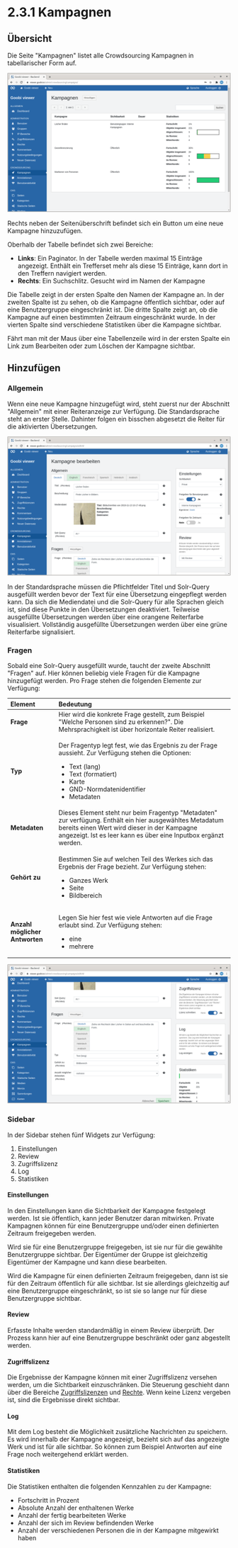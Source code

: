 # 2.3.1 Kampagnen

## Übersicht

Die Seite "Kampagnen" listet alle Crowdsourcing Kampagnen in tabellarischer Form auf. 

![&#xDC;bersicht der Crowdsourcing Kampagnen](../../../.gitbook/assets/ui_2.3.1_1.png)

Rechts neben der Seitenüberschrift befindet sich ein Button um eine neue Kampagne hinzuzufügen.

Oberhalb der Tabelle befindet sich zwei Bereiche:

* **Links**: Ein Paginator. In der Tabelle werden maximal 15 Einträge angezeigt. Enthält ein Trefferset mehr als diese 15 Einträge, kann dort in den Treffern navigiert werden.
* **Rechts**: Ein Suchschlitz. Gesucht wird im Namen der Kampagne

Die Tabelle zeigt in der ersten Spalte den Namen der Kampagne an. In der zweiten Spalte ist zu sehen, ob die Kampagne öffentlich sichtbar, oder auf eine Benutzergruppe eingeschränkt ist. Die dritte Spalte zeigt an, ob die Kampagne auf einen bestimmten Zeitraum eingeschränkt wurde. In der vierten Spalte sind verschiedene Statistiken über die Kampagne sichtbar.

Fährt man mit der Maus über eine Tabellenzeile wird in der ersten Spalte ein Link zum Bearbeiten oder zum Löschen der Kampagne sichtbar.

## Hinzufügen

### Allgemein

Wenn eine neue Kampagne hinzugefügt wird, steht zuerst nur der Abschnitt "Allgemein" mit einer Reiteranzeige zur Verfügung. Die Standardsprache steht an erster Stelle. Dahinter folgen ein bisschen abgesetzt die Reiter für die aktivierten Übersetzungen. 

![Abschnitt &quot;Allgemein&quot; sowie Sidebar Widget &quot;Einstellungen&quot; und &quot;Review&quot;](../../../.gitbook/assets/ui_2.3.1_2.png)

In der Standardsprache müssen die Pflichtfelder Titel und Solr-Query ausgefüllt werden bevor der Text für eine Übersetzung eingepflegt werden kann. Da sich die Mediendatei und die Solr-Query für alle Sprachen gleich ist, sind diese Punkte in den Übersetzungen deaktiviert. Teilweise ausgefüllte Übersetzungen werden über eine orangene Reiterfarbe visualisiert. Vollständig ausgefüllte Übersetzungen werden über eine grüne Reiterfarbe signalisiert. 

### Fragen

Sobald eine Solr-Query ausgefüllt wurde, taucht der zweite Abschnitt "Fragen" auf. Hier können beliebig viele Fragen für die Kampagne hinzugefügt werden. Pro Frage stehen die folgenden Elemente zur Verfügung:

<table>
  <thead>
    <tr>
      <th style="text-align:left">Element</th>
      <th style="text-align:left">Bedeutung</th>
    </tr>
  </thead>
  <tbody>
    <tr>
      <td style="text-align:left"><b>Frage</b>
      </td>
      <td style="text-align:left">Hier wird die konkrete Frage gestellt, zum Beispiel &quot;Welche Personen
        sind zu erkennen?&quot;. Die Mehrsprachigkeit ist &#xFC;ber horizontale
        Reiter realisiert.</td>
    </tr>
    <tr>
      <td style="text-align:left"><b>Typ</b>
      </td>
      <td style="text-align:left">
        <p>Der Fragentyp legt fest, wie das Ergebnis zu der Frage aussieht. Zur Verf&#xFC;gung
          stehen die Optionen:</p>
        <ul>
          <li>Text (lang)</li>
          <li>Text (formatiert)</li>
          <li>Karte</li>
          <li>GND-Normdatenidentifier</li>
          <li>Metadaten</li>
        </ul>
      </td>
    </tr>
    <tr>
      <td style="text-align:left"><b>Metadaten</b>
      </td>
      <td style="text-align:left">Dieses Element steht nur beim Fragentyp &quot;Metadaten&quot; zur verf&#xFC;gung.
        Enth&#xE4;lt ein hier ausgew&#xE4;hltes Metadatum bereits einen Wert wird
        dieser in der Kampagne angezeigt. Ist es leer kann es &#xFC;ber eine Inputbox
        erg&#xE4;nzt werden.</td>
    </tr>
    <tr>
      <td style="text-align:left"><b>Geh&#xF6;rt zu</b>
      </td>
      <td style="text-align:left">
        <p>Bestimmen Sie auf welchen Teil des Werkes sich das Ergebnis der Frage
          bezieht. Zur Verf&#xFC;gung stehen:</p>
        <ul>
          <li>Ganzes Werk</li>
          <li>Seite</li>
          <li>Bildbereich</li>
        </ul>
      </td>
    </tr>
    <tr>
      <td style="text-align:left"><b>Anzahl m&#xF6;glicher Antworten</b>
      </td>
      <td style="text-align:left">
        <p>Legen Sie hier fest wie viele Antworten auf die Frage erlaubt sind. Zur
          Verf&#xFC;gung stehen:</p>
        <ul>
          <li>eine</li>
          <li>mehrere</li>
        </ul>
      </td>
    </tr>
  </tbody>
</table>

![Abschnitt &quot;Fragen&quot; sowie Sidebar Widgets &quot;Zugriffslizenz&quot;, &quot;Log&quot; und &quot;Statistiken&quot;](../../../.gitbook/assets/ui_2.3.1_3.png)

### Sidebar

In der Sidebar stehen fünf Widgets zur Verfügung:

1. Einstellungen
2. Review
3. Zugriffslizenz
4. Log
5. Statistiken

#### Einstellungen

In den Einstellungen kann die Sichtbarkeit der Kampagne festgelegt werden. Ist sie öffentlich, kann jeder Benutzer daran mitwirken. Private Kampagnen können für eine Benutzergruppe und/oder einen definierten Zeitraum freigegeben werden. 

Wird sie für eine Benutzergruppe freigegeben, ist sie nur für die gewählte Benutzergruppe sichtbar. Der Eigentümer der Gruppe ist gleichzeitig Eigentümer der Kampagne und kann diese bearbeiten.

Wird die Kampagne für einen definierten Zeitraum freigegeben, dann ist sie für den Zeitraum öffentlich für alle sichtbar. Ist sie allerdings gleichzeitig auf eine Benutzergruppe eingeschränkt, so ist sie so lange nur für diese Benutzergruppe sichtbar.

#### Review

Erfasste Inhalte werden standardmäßig in einem Review überprüft. Der Prozess kann hier auf eine Benutzergruppe beschränkt oder ganz abgestellt werden.

#### Zugriffslizenz

Die Ergebnisse der Kampagne können mit einer Zugriffslizenz versehen werden, um die Sichtbarkeit einzuschränken. Die Steuerung geschieht dann über die Bereiche [Zugriffslizenzen](../2/4.md) und [Rechte](../2/5.md). Wenn keine Lizenz vergeben ist, sind die Ergebnisse direkt sichtbar.

#### Log

Mit dem Log besteht die Möglichkeit zusätzliche Nachrichten zu speichern. Es wird innerhalb der Kampagne angezeigt, bezieht sich auf das angezeigte Werk und ist für alle sichtbar. So können zum Beispiel Antworten auf eine Frage noch weitergehend erklärt werden.

#### Statistiken

Die Statistiken enthalten die folgenden Kennzahlen zu der Kampagne:

* Fortschritt in Prozent
* Absolute Anzahl der enthaltenen Werke
* Anzahl der fertig bearbeiteten Werke
* Anzahl der sich im Review befindenden Werke
* Anzahl der verschiedenen Personen die in der Kampagne mitgewirkt haben

